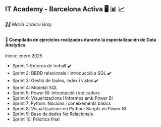 ## IT Academy - Barcelona Activa 🖥️ 📊 📈
###### 👩‍🎓 María Uriburu Gray

#### 📂 Compilado de ejercicios realizados durante la especialización de Data Analytics.
Inicio: enero 2025

- Sprint 1: Entorns de treball  ✔️
- Sprint 2: BBDD relacionals i introducció a SQL  ✔️
- Sprint 3: Gestió de taules, índex i vistes  ✔️
- Sprint 4: Modelat SQL
- Sprint 5: Power BI: Introducció i indicadors
- Sprint 6: Visualitzacions i Informes amb Power BI
- Sprint 7: Python: Nocions i coneixements bàsics
- Sprint 8: Visualitzacions en Python: Scripts en Power BI
- Sprint 9: Base de dades No Relacionals
- Sprint 10: Pràctica final

